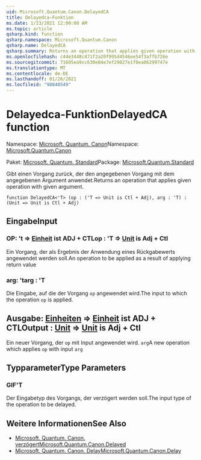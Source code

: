 ```yaml
---
uid: Microsoft.Quantum.Canon.DelayedCA
title: Delayedca-Funktion
ms.date: 1/23/2021 12:00:00 AM
ms.topic: article
qsharp.kind: function
qsharp.namespace: Microsoft.Quantum.Canon
qsharp.name: DelayedCA
qsharp.summary: Returns an operation that applies given operation with given argument.
ms.openlocfilehash: c44e3448c471f2a20f995d4546ee54f3affb726e
ms.sourcegitcommit: 71605ea9cc630e84e7ef29027e1f0ea06299747e
ms.translationtype: MT
ms.contentlocale: de-DE
ms.lasthandoff: 01/26/2021
ms.locfileid: "98840549"
---
```

# <a name="delayedca-function"></a><span data-ttu-id="5598e-102">Delayedca-Funktion</span><span class="sxs-lookup"><span data-stu-id="5598e-102">DelayedCA function</span></span>

<span data-ttu-id="5598e-103">Namespace: [Microsoft. Quantum. Canon](xref:Microsoft.Quantum.Canon)</span><span class="sxs-lookup"><span data-stu-id="5598e-103">Namespace: [Microsoft.Quantum.Canon](xref:Microsoft.Quantum.Canon)</span></span>

<span data-ttu-id="5598e-104">Paket: [Microsoft. Quantum. Standard](https://nuget.org/packages/Microsoft.Quantum.Standard)</span><span class="sxs-lookup"><span data-stu-id="5598e-104">Package: [Microsoft.Quantum.Standard](https://nuget.org/packages/Microsoft.Quantum.Standard)</span></span>


<span data-ttu-id="5598e-105">Gibt einen Vorgang zurück, der den angegebenen Vorgang mit dem angegebenen Argument anwendet.</span><span class="sxs-lookup"><span data-stu-id="5598e-105">Returns an operation that applies given operation with given argument.</span></span>

```qsharp
function DelayedCA<'T> (op : ('T => Unit is Ctl + Adj), arg : 'T) : (Unit => Unit is Ctl + Adj)
```


## <a name="input"></a><span data-ttu-id="5598e-106">Eingabe</span><span class="sxs-lookup"><span data-stu-id="5598e-106">Input</span></span>

### <a name="op--t--unit--is-adj--ctl"></a><span data-ttu-id="5598e-107">OP: 't => [Einheit](xref:microsoft.quantum.lang-ref.unit)  ist ADJ + CTL</span><span class="sxs-lookup"><span data-stu-id="5598e-107">op : 'T => [Unit](xref:microsoft.quantum.lang-ref.unit)  is Adj + Ctl</span></span>

<span data-ttu-id="5598e-108">Ein Vorgang, der als Ergebnis der Anwendung eines Rückgabewerts angewendet werden soll.</span><span class="sxs-lookup"><span data-stu-id="5598e-108">An operation to be applied as a result of applying return value</span></span>


### <a name="arg--t"></a><span data-ttu-id="5598e-109">arg: 't</span><span class="sxs-lookup"><span data-stu-id="5598e-109">arg : 'T</span></span>

<span data-ttu-id="5598e-110">Die Eingabe, auf die der Vorgang `op` angewendet wird.</span><span class="sxs-lookup"><span data-stu-id="5598e-110">The input to which the operation `op` is applied.</span></span>



## <a name="output--unit--unit--is-adj--ctl"></a><span data-ttu-id="5598e-111">Ausgabe: [Einheiten](xref:microsoft.quantum.lang-ref.unit) => [Einheit](xref:microsoft.quantum.lang-ref.unit)  ist ADJ + CTL</span><span class="sxs-lookup"><span data-stu-id="5598e-111">Output : [Unit](xref:microsoft.quantum.lang-ref.unit) => [Unit](xref:microsoft.quantum.lang-ref.unit)  is Adj + Ctl</span></span>

<span data-ttu-id="5598e-112">Ein neuer Vorgang, der `op` mit Input angewendet wird. `arg`</span><span class="sxs-lookup"><span data-stu-id="5598e-112">A new operation which applies `op` with input `arg`</span></span>

## <a name="type-parameters"></a><span data-ttu-id="5598e-113">Typparameter</span><span class="sxs-lookup"><span data-stu-id="5598e-113">Type Parameters</span></span>

### <a name="t"></a><span data-ttu-id="5598e-114">GIF</span><span class="sxs-lookup"><span data-stu-id="5598e-114">'T</span></span>

<span data-ttu-id="5598e-115">Der Eingabetyp des Vorgangs, der verzögert werden soll.</span><span class="sxs-lookup"><span data-stu-id="5598e-115">The input type of the operation to be delayed.</span></span>

## <a name="see-also"></a><span data-ttu-id="5598e-116">Weitere Informationen</span><span class="sxs-lookup"><span data-stu-id="5598e-116">See Also</span></span>

- [<span data-ttu-id="5598e-117">Microsoft. Quantum. Canon. verzögert</span><span class="sxs-lookup"><span data-stu-id="5598e-117">Microsoft.Quantum.Canon.Delayed</span></span>](xref:Microsoft.Quantum.Canon.Delayed)
- [<span data-ttu-id="5598e-118">Microsoft. Quantum. Canon. Delay</span><span class="sxs-lookup"><span data-stu-id="5598e-118">Microsoft.Quantum.Canon.Delay</span></span>](xref:Microsoft.Quantum.Canon.Delay)